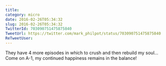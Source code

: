 ```yaml
---
title: 
category: micro
date: 2016-02-26T05:34:32
slug: 2016-02-26T05:34:32
TwitterId: 703090751475875840
TweetUrl: https://twitter.com/mark_philpot/status/703090751475875840
ReTweetUser: 
---
```


They have 4 more episodes in which to crush and then rebuild my soul... Come on A-1, my continued happiness remains in the balance!